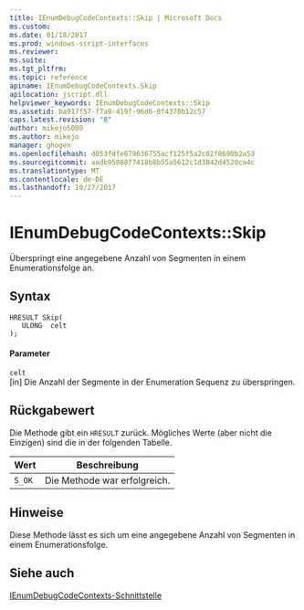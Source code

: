 ```yaml
---
title: IEnumDebugCodeContexts::Skip | Microsoft Docs
ms.custom: 
ms.date: 01/18/2017
ms.prod: windows-script-interfaces
ms.reviewer: 
ms.suite: 
ms.tgt_pltfrm: 
ms.topic: reference
apiname: IEnumDebugCodeContexts.Skip
apilocation: jscript.dll
helpviewer_keywords: IEnumDebugCodeContexts::Skip
ms.assetid: ba917f57-f7a9-419f-96d6-8f4378b12c57
caps.latest.revision: "8"
author: mikejo5000
ms.author: mikejo
manager: ghogen
ms.openlocfilehash: d053fdfe079636755acf125f5a2c02f8690b2a53
ms.sourcegitcommit: aadb9588877418b8b55a5612c1d3842d4520ca4c
ms.translationtype: MT
ms.contentlocale: de-DE
ms.lasthandoff: 10/27/2017
---
```

# <a name="ienumdebugcodecontextsskip"></a>IEnumDebugCodeContexts::Skip
Überspringt eine angegebene Anzahl von Segmenten in einem Enumerationsfolge an.  
  
## <a name="syntax"></a>Syntax  
  
```  
HRESULT Skip(  
   ULONG  celt  
);  
```  
  
#### <a name="parameters"></a>Parameter  
 `celt`  
 [in] Die Anzahl der Segmente in der Enumeration Sequenz zu überspringen.  
  
## <a name="return-value"></a>Rückgabewert  
 Die Methode gibt ein `HRESULT` zurück. Mögliches Werte (aber nicht die Einzigen) sind die in der folgenden Tabelle.  
  
|Wert|Beschreibung|  
|-----------|-----------------|  
|`S_OK`|Die Methode war erfolgreich.|  
  
## <a name="remarks"></a>Hinweise  
 Diese Methode lässt es sich um eine angegebene Anzahl von Segmenten in einem Enumerationsfolge.  
  
## <a name="see-also"></a>Siehe auch  
 [IEnumDebugCodeContexts-Schnittstelle](../../winscript/reference/ienumdebugcodecontexts-interface.md)